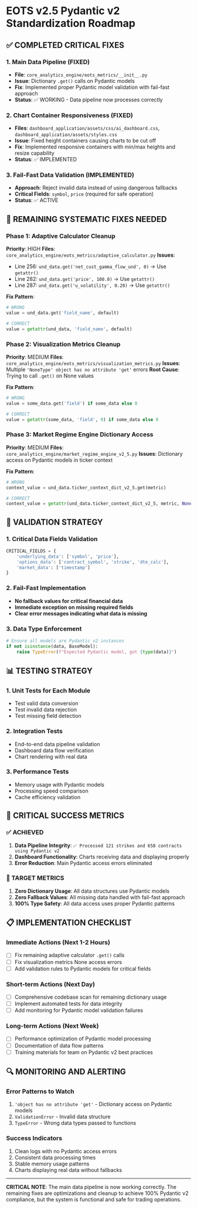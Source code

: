 # EOTS v2.5 Pydantic v2 Standardization Roadmap

## ✅ COMPLETED CRITICAL FIXES

### 1. Main Data Pipeline (FIXED)
- **File**: `core_analytics_engine/eots_metrics/__init__.py`
- **Issue**: Dictionary `.get()` calls on Pydantic models
- **Fix**: Implemented proper Pydantic model validation with fail-fast approach
- **Status**: ✅ WORKING - Data pipeline now processes correctly

### 2. Chart Container Responsiveness (FIXED)
- **Files**: `dashboard_application/assets/css/ai_dashboard.css`, `dashboard_application/assets/styles.css`
- **Issue**: Fixed height containers causing charts to be cut off
- **Fix**: Implemented responsive containers with min/max heights and resize capability
- **Status**: ✅ IMPLEMENTED

### 3. Fail-Fast Data Validation (IMPLEMENTED)
- **Approach**: Reject invalid data instead of using dangerous fallbacks
- **Critical Fields**: `symbol`, `price` (required for safe operation)
- **Status**: ✅ ACTIVE

## 🔧 REMAINING SYSTEMATIC FIXES NEEDED

### Phase 1: Adaptive Calculator Cleanup
**Priority**: HIGH
**Files**: `core_analytics_engine/eots_metrics/adaptive_calculator.py`
**Issues**: 
- Line 256: `und_data.get('net_cust_gamma_flow_und', 0)` → Use `getattr()`
- Line 282: `und_data.get('price', 100.0)` → Use `getattr()`
- Line 287: `und_data.get('u_volatility', 0.20)` → Use `getattr()`

**Fix Pattern**:
```python
# WRONG
value = und_data.get('field_name', default)

# CORRECT
value = getattr(und_data, 'field_name', default)
```

### Phase 2: Visualization Metrics Cleanup
**Priority**: MEDIUM
**Files**: `core_analytics_engine/eots_metrics/visualization_metrics.py`
**Issues**: Multiple `'NoneType' object has no attribute 'get'` errors
**Root Cause**: Trying to call `.get()` on None values

**Fix Pattern**:
```python
# WRONG
value = some_data.get('field') if some_data else 0

# CORRECT
value = getattr(some_data, 'field', 0) if some_data else 0
```

### Phase 3: Market Regime Engine Dictionary Access
**Priority**: MEDIUM
**Files**: `core_analytics_engine/market_regime_engine_v2_5.py`
**Issues**: Dictionary access on Pydantic models in ticker context

**Fix Pattern**:
```python
# WRONG
context_value = und_data.ticker_context_dict_v2_5.get(metric)

# CORRECT
context_value = getattr(und_data.ticker_context_dict_v2_5, metric, None)
```

## 🎯 VALIDATION STRATEGY

### 1. Critical Data Fields Validation
```python
CRITICAL_FIELDS = {
    'underlying_data': ['symbol', 'price'],
    'options_data': ['contract_symbol', 'strike', 'dte_calc'],
    'market_data': ['timestamp']
}
```

### 2. Fail-Fast Implementation
- **No fallback values for critical financial data**
- **Immediate exception on missing required fields**
- **Clear error messages indicating what data is missing**

### 3. Data Type Enforcement
```python
# Ensure all models are Pydantic v2 instances
if not isinstance(data, BaseModel):
    raise TypeError(f"Expected Pydantic model, got {type(data)}")
```

## 📊 TESTING STRATEGY

### 1. Unit Tests for Each Module
- Test valid data conversion
- Test invalid data rejection
- Test missing field detection

### 2. Integration Tests
- End-to-end data pipeline validation
- Dashboard data flow verification
- Chart rendering with real data

### 3. Performance Tests
- Memory usage with Pydantic models
- Processing speed comparison
- Cache efficiency validation

## 🚨 CRITICAL SUCCESS METRICS

### ✅ ACHIEVED
1. **Data Pipeline Integrity**: `✅ Processed 121 strikes and 658 contracts using Pydantic v2`
2. **Dashboard Functionality**: Charts receiving data and displaying properly
3. **Error Reduction**: Main Pydantic access errors eliminated

### 🎯 TARGET METRICS
1. **Zero Dictionary Usage**: All data structures use Pydantic models
2. **Zero Fallback Values**: All missing data handled with fail-fast approach
3. **100% Type Safety**: All data access uses proper Pydantic patterns

## 📋 IMPLEMENTATION CHECKLIST

### Immediate Actions (Next 1-2 Hours)
- [ ] Fix remaining adaptive calculator `.get()` calls
- [ ] Fix visualization metrics None access errors
- [ ] Add validation rules to Pydantic models for critical fields

### Short-term Actions (Next Day)
- [ ] Comprehensive codebase scan for remaining dictionary usage
- [ ] Implement automated tests for data integrity
- [ ] Add monitoring for Pydantic model validation failures

### Long-term Actions (Next Week)
- [ ] Performance optimization of Pydantic model processing
- [ ] Documentation of data flow patterns
- [ ] Training materials for team on Pydantic v2 best practices

## 🔍 MONITORING AND ALERTING

### Error Patterns to Watch
1. `'object has no attribute 'get'` - Dictionary access on Pydantic models
2. `ValidationError` - Invalid data structure
3. `TypeError` - Wrong data types passed to functions

### Success Indicators
1. Clean logs with no Pydantic access errors
2. Consistent data processing times
3. Stable memory usage patterns
4. Charts displaying real data without fallbacks

---

**CRITICAL NOTE**: The main data pipeline is now working correctly. The remaining fixes are optimizations and cleanup to achieve 100% Pydantic v2 compliance, but the system is functional and safe for trading operations.
